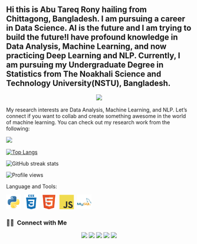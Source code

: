 ##  Hi this is Abu Tareq Rony hailing from Chittagong, Bangladesh. I am pursuing a career in Data Science. AI is the future and I am trying to build the future!I have profound knowledge in Data Analysis, Machine Learning, and now practicing Deep Learning and NLP. Currently, I am pursuing my Undergraduate Degree in Statistics from The Noakhali Science and Technology University(NSTU), Bangladesh. 

<div id="header" align="center">
  <img src="https://media.giphy.com/media/M9gbBd9nbDrOTu1Mqx/giphy.gif" width="150"/>
</div>

My research interests are Data Analysis, Machine Learning, and NLP. Let’s connect if you want to collab and create something awesome in the world of machine learning. You can check out my research work from the following:

<a href="https://www.researchgate.net/profile/Mohammad-Abu-Rony"><img src="https://img.shields.io/badge/-@Mohammad Abu Tareq Rony-E4405F?style=flat&logo=researchgate&logoColor=white"/></a>

[![Top Langs](https://github-readme-stats.vercel.app/api/top-langs/?username=Abu-Tareq-Rony)](https://github.com/anuraghazra/github-readme-stats)

![GitHub streak stats](https://github-readme-streak-stats.herokuapp.com/?user=Abu-Tareq-Rony)  

![Profile views](https://gpvc.arturio.dev/Abu-Tareq-Rony)  

Language and Tools:

<div>
 
  <img src="https://github.com/devicons/devicon/blob/master/icons/python/python-original.svg" title="python" alt="python" width="40" height="40"/>&nbsp;
  <img src="https://github.com/devicons/devicon/blob/master/icons/css3/css3-plain-wordmark.svg"  title="CSS3" alt="CSS" width="40" height="40"/>&nbsp;
  <img src="https://github.com/devicons/devicon/blob/master/icons/html5/html5-original.svg" title="HTML5" alt="HTML" width="40" height="40"/>&nbsp;
  <img src="https://github.com/devicons/devicon/blob/master/icons/javascript/javascript-original.svg" title="JavaScript" alt="JavaScript" width="40" height="40"/>&nbsp;
  <img src="https://github.com/devicons/devicon/blob/master/icons/mysql/mysql-original-wordmark.svg" title="MySQL"  alt="MySQL" width="40" height="40"/>&nbsp;
 
</div>


### 🤝🏻 &nbsp;Connect with Me

<p align="center">
<a href="https://instagram.com/Abu Tareq Rony"><img src="https://img.shields.io/badge/-Abu Tareq Rony-E4405F?style=flat&logo=Instagram&logoColor=white"/></a>
<a href="https://facebook.com/Abu Tareq Rony"><img src="https://img.shields.io/badge/-Abu Tareq Rony-1877F2?style=flat&logo=Facebook&logoColor=white"/></a>
<a href="https://fiverr.com/abutareqrony"><img src="https://img.shields.io/badge/-abutareqrony-1877F2?style=flat&logo=Fiverr&logoColor=white"/></a>
<a href="https://medium.com/abutareqrony"><img src="https://img.shields.io/badge/-abutareqrony-1877F2?style=flat&logo=Medium&logoColor=white"/></a>
<a href="https://www.linkedin.com/abutareqrony"><img src="https://img.shields.io/badge/-abutareqrony-1877F2?style=flat&logo=linkedin&logoColor=white"/></a>
</p>







